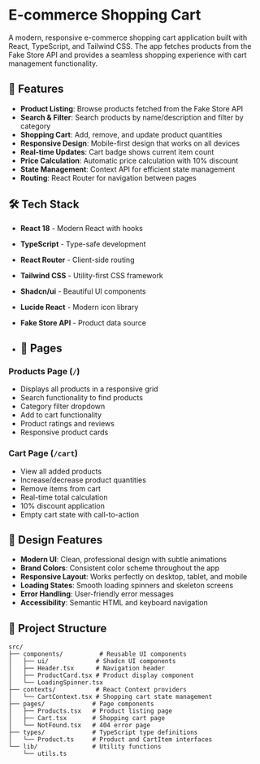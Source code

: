# E-commerce Shopping Cart

A modern, responsive e-commerce shopping cart application built with React, TypeScript, and Tailwind CSS. The app fetches products from the Fake Store API and provides a seamless shopping experience with cart management functionality.

## 🚀 Features

- **Product Listing**: Browse products fetched from the Fake Store API
- **Search & Filter**: Search products by name/description and filter by category
- **Shopping Cart**: Add, remove, and update product quantities
- **Responsive Design**: Mobile-first design that works on all devices
- **Real-time Updates**: Cart badge shows current item count
- **Price Calculation**: Automatic price calculation with 10% discount
- **State Management**: Context API for efficient state management
- **Routing**: React Router for navigation between pages

## 🛠️ Tech Stack

- **React 18** - Modern React with hooks
- **TypeScript** - Type-safe development
- **React Router** - Client-side routing
- **Tailwind CSS** - Utility-first CSS framework
- **Shadcn/ui** - Beautiful UI components
- **Lucide React** - Modern icon library
- **Fake Store API** - Product data source

- ## 📱 Pages

### Products Page (`/`)
- Displays all products in a responsive grid
- Search functionality to find products
- Category filter dropdown
- Add to cart functionality
- Product ratings and reviews
- Responsive product cards

### Cart Page (`/cart`)
- View all added products
- Increase/decrease product quantities
- Remove items from cart
- Real-time total calculation
- 10% discount application
- Empty cart state with call-to-action

## 🎨 Design Features

- **Modern UI**: Clean, professional design with subtle animations
- **Brand Colors**: Consistent color scheme throughout the app
- **Responsive Layout**: Works perfectly on desktop, tablet, and mobile
- **Loading States**: Smooth loading spinners and skeleton screens
- **Error Handling**: User-friendly error messages
- **Accessibility**: Semantic HTML and keyboard navigation




## 📂 Project Structure

```
src/
├── components/          # Reusable UI components
│   ├── ui/             # Shadcn UI components
│   ├── Header.tsx      # Navigation header
│   ├── ProductCard.tsx # Product display component
│   └── LoadingSpinner.tsx
├── contexts/           # React Context providers
│   └── CartContext.tsx # Shopping cart state management
├── pages/             # Page components
│   ├── Products.tsx   # Product listing page
│   ├── Cart.tsx       # Shopping cart page
│   └── NotFound.tsx   # 404 error page
├── types/             # TypeScript type definitions
│   └── Product.ts     # Product and CartItem interfaces
└── lib/               # Utility functions
    └── utils.ts
```
